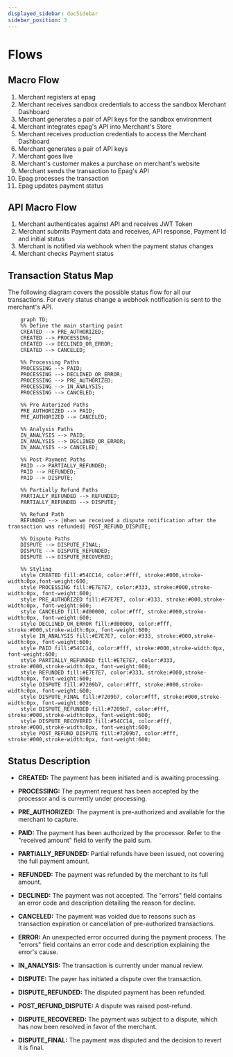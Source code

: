 ```yaml
---
displayed_sidebar: docSidebar
sidebar_position: 3
---
```


# Flows

## Macro Flow

1. Merchant registers at epag
2. Merchant receives sandbox credentials to access the sandbox Merchant Dashboard
3. Merchant generates a pair of API keys for the sandbox environment
4. Merchant integrates epag's API into Merchant's Store
5. Merchant receives production credentials to access the Merchant Dashboard
6. Merchant generates a pair of API keys
7. Merchant goes live
8. Merchant's customer makes a purchase on merchant's website
9. Merchant sends the transaction to Epag's API
10. Epag processes the transaction
11. Epag updates payment status

## API Macro Flow

1. Merchant authenticates against API and receives JWT Token
2. Merchant submits Payment data and receives, API response, Payment Id and initial status
3. Merchant is notified via webhook when the payment status changes
4. Merchant checks Payment status

## Transaction Status Map

The following diagram covers the possible status flow for all our transactions. For every status change a webhook notification is sent to the merchant's API.

<!-- ![Transaction Status Map](./img/transaction-status-map.png) -->

```mermaid
    graph TD;
    %% Define the main starting point
    CREATED --> PRE_AUTHORIZED;
    CREATED --> PROCESSING;
    CREATED --> DECLINED_OR_ERROR;
    CREATED --> CANCELED;

    %% Processing Paths
    PROCESSING --> PAID;
    PROCESSING --> DECLINED_OR_ERROR;
    PROCESSING --> PRE_AUTHORIZED;
    PROCESSING --> IN_ANALYSIS;
    PROCESSING --> CANCELED;

    %% Pre Autorized Paths
    PRE_AUTHORIZED --> PAID;
    PRE_AUTHORIZED --> CANCELED;

    %% Analysis Paths
    IN_ANALYSIS --> PAID;
    IN_ANALYSIS --> DECLINED_OR_ERROR;
    IN_ANALYSIS --> CANCELED;

    %% Post-Payment Paths
    PAID --> PARTIALLY_REFUNDED;
    PAID --> REFUNDED;
    PAID --> DISPUTE;
    
    %% Partially Refund Paths
    PARTIALLY_REFUNDED --> REFUNDED;
    PARTIALLY_REFUNDED --> DISPUTE;
    
    %% Refund Path
    REFUNDED --> |When we received a dispute notification after the transaction was refunded| POST_REFUND_DISPUTE;
    
    %% Dispute Paths
    DISPUTE --> DISPUTE_FINAL;
    DISPUTE --> DISPUTE_REFUNDED;
    DISPUTE --> DISPUTE_RECOVERED;

    %% Styling
    style CREATED fill:#54CC14, color:#fff, stroke:#000,stroke-width:0px,font-weight:600;
    style PROCESSING fill:#E7E7E7, color:#333, stroke:#000,stroke-width:0px, font-weight:600;
    style PRE_AUTHORIZED fill:#E7E7E7, color:#333, stroke:#000,stroke-width:0px, font-weight:600;
    style CANCELED fill:#d00000, color:#fff, stroke:#000,stroke-width:0px, font-weight:600;
    style DECLINED_OR_ERROR fill:#d00000, color:#fff, stroke:#000,stroke-width:0px, font-weight:600;
    style IN_ANALYSIS fill:#E7E7E7, color:#333, stroke:#000,stroke-width:0px, font-weight:600;
    style PAID fill:#54CC14, color:#fff, stroke:#000,stroke-width:0px, font-weight:600;
    style PARTIALLY_REFUNDED fill:#E7E7E7, color:#333, stroke:#000,stroke-width:0px, font-weight:600;
    style REFUNDED fill:#E7E7E7, color:#333, stroke:#000,stroke-width:0px, font-weight:600;
    style DISPUTE fill:#7209b7, color:#fff, stroke:#000,stroke-width:0px, font-weight:600;
    style DISPUTE_FINAL fill:#7209b7, color:#fff, stroke:#000,stroke-width:0px, font-weight:600;
    style DISPUTE_REFUNDED fill:#7209b7, color:#fff, stroke:#000,stroke-width:0px, font-weight:600;
    style DISPUTE_RECOVERED fill:#54CC14, color:#fff, stroke:#000,stroke-width:0px, font-weight:600;
    style POST_REFUND_DISPUTE fill:#7209b7, color:#fff, stroke:#000,stroke-width:0px, font-weight:600;

```



## Status Description

- **CREATED:** The payment has been initiated and is awaiting processing.

- **PROCESSING:** The payment request has been accepted by the processor and is currently under processing.

- **PRE_AUTHORIZED:** The payment is pre-authorized and available for the merchant to capture.

- **PAID:** The payment has been authorized by the processor. Refer to the "received amount" field to verify the paid sum.

- **PARTIALLY_REFUNDED:** Partial refunds have been issued, not covering the full payment amount.

- **REFUNDED:** The payment was refunded by the merchant to its full amount.

- **DECLINED:** The payment was not accepted. The "errors" field contains an error code and description detailing the reason for decline.

- **CANCELED:** The payment was voided due to reasons such as transaction expiration or cancellation of pre-authorized transactions.

- **ERROR:** An unexpected error occurred during the payment process. The "errors" field contains an error code and description explaining the error's cause.

- **IN_ANALYSIS:** The transaction is currently under manual review.

- **DISPUTE:** The payer has initiated a dispute over the transaction.

- **DISPUTE_REFUNDED:** The disputed payment has been refunded.

- **POST_REFUND_DISPUTE:** A dispute was raised post-refund.

- **DISPUTE_RECOVERED:** The payment was subject to a dispute, which has now been resolved in favor of the merchant.

- **DISPUTE_FINAL:** The payment was disputed and the decision to revert it is final.